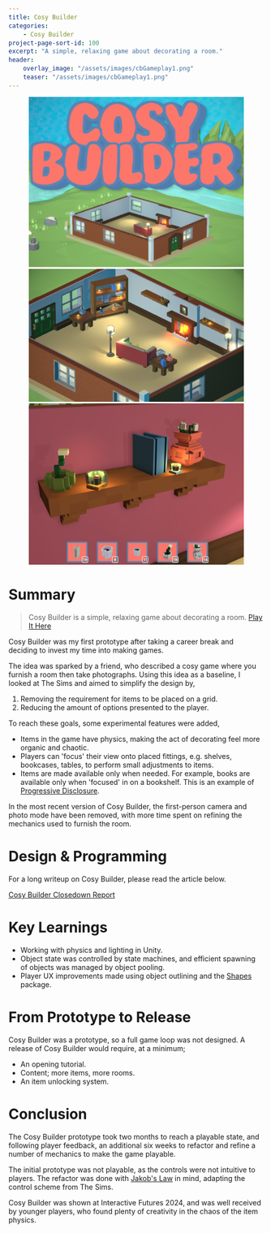 ```yaml
---
title: Cosy Builder
categories:
    - Cosy Builder
project-page-sort-id: 100
excerpt: "A simple, relaxing game about decorating a room."
header:
    overlay_image: "/assets/images/cbGameplay1.png"
    teaser: "/assets/images/cbGameplay1.png"
---
```


<figure class="third">
    <a href="/assets/images/cbTitle.png"><img src="/assets/images/cbTitle.png"></a>
    <a href="/assets/images/cbGameplay1.png"><img src="/assets/images/cbGameplay1.png"></a>
    <a href="/assets/images/cbGameplay2.jpg"><img src="/assets/images/cbGameplay2.jpg"></a>
</figure>

# Summary
> Cosy Builder is a simple, relaxing game about decorating a room.
[Play It Here](https://admiralegg.itch.io/cosybuilder)

Cosy Builder was my first prototype after taking a career break and deciding to invest my time into making games.

The idea was sparked by a friend, who described a cosy game where you furnish a room then take photographs. Using this idea as a baseline, I looked at The Sims and aimed to simplify the design by,
1. Removing the requirement for items to be placed on a grid.
2. Reducing the amount of options presented to the player.

To reach these goals, some experimental features were added,
- Items in the game have physics, making the act of decorating feel more organic and chaotic.
- Players can 'focus' their view onto placed fittings, e.g. shelves, bookcases, tables, to perform small adjustments to items.
- Items are made available only when needed. For example, books are available only when 'focused' in on a bookshelf. This is an example of [Progressive Disclosure](https://en.wikipedia.org/wiki/Progressive_disclosure).

In the most recent version of Cosy Builder, the first-person camera and photo mode have been removed, with more time spent on refining the mechanics used to furnish the room.

# Design & Programming
For a long writeup on Cosy Builder, please read the article below.

[Cosy Builder Closedown Report](https://admiralegg.github.io/cosy%20builder/CosyBuilder-ClosedownReport/)

# Key Learnings
- Working with physics and lighting in Unity.
- Object state was controlled by state machines, and efficient spawning of objects was managed by object pooling.
- Player UX improvements made using object outlining and the [Shapes](https://acegikmo.com/shapes/) package.

# From Prototype to Release
Cosy Builder was a prototype, so a full game loop was not designed. A release of Cosy Builder would require, at a minimum;
- An opening tutorial.
- Content; more items, more rooms.
- An item unlocking system.

# Conclusion
The Cosy Builder prototype took two months to reach a playable state, and following player feedback, an additional six weeks to refactor and refine a number of mechanics to make the game playable.

The initial prototype was not playable, as the controls were not intuitive to players. The refactor was done with [Jakob's Law](https://lawsofux.com/jakobs-law/) in mind, adapting the control scheme from The Sims.

Cosy Builder was shown at Interactive Futures 2024, and was well received by younger players, who found plenty of creativity in the chaos of the item physics.